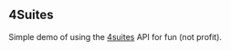 ## 4Suites

Simple demo of using the [4suites](https://developer.4suiteshq.com/) API for 
fun (not profit).